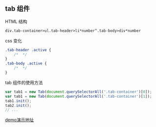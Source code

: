 ## tab 组件

HTML 结构

```html
div.tab-container>ul.tab-header>li*number^.tab-body>div*number
```

css 变化

```css
.tab-header .active {
    /*  */
}
.tab-body .active {
    /*  */
}
```



tab 组件的使用方法

```javascript
var tab1 = new Tab(document.querySelectorAll('.tab-container')[0]);
var tab1 = new Tab(document.querySelectorAll('.tab-container')[1]);
tab1.init();
tab2.init();
// ...
```



[demo演示地址](./demo/39_tab组件/sample.html)